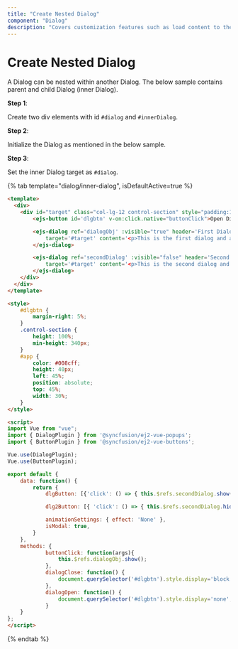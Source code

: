 ```yaml
---
title: "Create Nested Dialog"
component: "Dialog"
description: "Covers customization features such as load content to the dialog from external sources, built-in alert, and confirmation model dialog."
---
```


# Create Nested Dialog

A Dialog can be nested within another Dialog. The below sample contains parent and child Dialog (inner Dialog).

**Step 1**:

Create two div elements with id `#dialog` and `#innerDialog`.

**Step 2**:

Initialize the Dialog as mentioned in the below sample.

**Step 3**:

Set the inner Dialog target as `#dialog`.

{% tab template="dialog/inner-dialog", isDefaultActive=true %}

```html
<template>
  <div>
    <div id="target" class="col-lg-12 control-section" style="padding:10px;position:relative;">
        <ejs-button id='dlgbtn' v-on:click.native="buttonClick">Open Dialog</ejs-button>

        <ejs-dialog ref='dialogObj' :visible="true" header='First Dialog' showCloseIcon='true' :animationSettings='animationSettings' width='330px' height='260px'
            target='#target' content='<p>This is the first dialog and acts as a parent dialog, you can open the second (child) dialog by clicking "Next".</p>' :buttons='dlgButton' :open='dialogOpen' :close='dialogClose'>
        </ejs-dialog>

        <ejs-dialog ref='secondDialog' :visible="false" header='Second Dialog' :isModal='isModal' showCloseIcon='true' allowDragging='true' :animationSettings='animationSettings' width='285px' height='215px'
            target='#target' content='<p>This is the second dialog and act as a child dialog.</p>' :buttons='dlg2Button'>
        </ejs-dialog>
    </div>
  </div>
</template>

<style>
    #dlgbtn {
        margin-right: 5%;
    }
    .control-section {
        height: 100%;
        min-height: 340px;
    }
    #app {
        color: #008cff;
        height: 40px;
        left: 45%;
        position: absolute;
        top: 45%;
        width: 30%;
    }
</style>

<script>
import Vue from "vue";
import { DialogPlugin } from '@syncfusion/ej2-vue-popups';
import { ButtonPlugin } from '@syncfusion/ej2-vue-buttons';

Vue.use(DialogPlugin);
Vue.use(ButtonPlugin);

export default {
    data: function() {
        return {
            dlgButton: [{'click': () => { this.$refs.secondDialog.show();}, buttonModel: { isPrimary:'true', content: 'Next' }}],

            dlg2Button: [{ 'click': () => { this.$refs.secondDialog.hide(); },buttonModel: { isPrimary:'true', content: 'Close' }}],

            animationSettings: { effect: 'None' },
            isModal: true,
        }
    },
    methods: {
            buttonClick: function(args){
                this.$refs.dialogObj.show();
            },
            dialogClose: function() {
                document.querySelector('#dlgbtn').style.display='block';
            },
            dialogOpen: function() {
                document.querySelector('#dlgbtn').style.display='none';
            }
    }
};
</script>
```

{% endtab %}